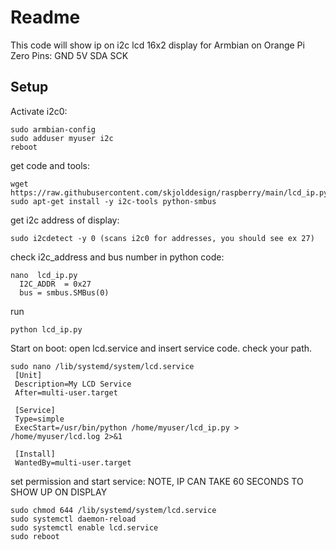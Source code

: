 # Readme
This code will show ip on i2c lcd 16x2 display for Armbian on Orange Pi Zero
Pins: GND 5V SDA SCK

## Setup
Activate i2c0:
```
sudo armbian-config
sudo adduser myuser i2c
reboot
```
get code and tools:
```
wget https://raw.githubusercontent.com/skjolddesign/raspberry/main/lcd_ip.py
sudo apt-get install -y i2c-tools python-smbus
```
get i2c address of display:
```
sudo i2cdetect -y 0 (scans i2c0 for addresses, you should see ex 27)
```
check i2c_address and bus number in python code:
```
nano  lcd_ip.py
  I2C_ADDR  = 0x27
  bus = smbus.SMBus(0)
```
run
```
python lcd_ip.py
```

Start on boot:
open lcd.service and insert service code. check your path.
```
sudo nano /lib/systemd/system/lcd.service
 [Unit]
 Description=My LCD Service
 After=multi-user.target

 [Service]
 Type=simple
 ExecStart=/usr/bin/python /home/myuser/lcd_ip.py > /home/myuser/lcd.log 2>&1

 [Install]
 WantedBy=multi-user.target
```
set permission and start service: NOTE, IP CAN TAKE 60 SECONDS TO SHOW UP ON DISPLAY
```
sudo chmod 644 /lib/systemd/system/lcd.service
sudo systemctl daemon-reload
sudo systemctl enable lcd.service
sudo reboot
```
